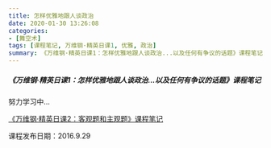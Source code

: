 ```yaml
---
title: 怎样优雅地跟人谈政治
date: 2020-01-30 13:26:08
categories:
- [舞空术]
tags: [课程笔记, 万维钢·精英日课1, 优雅, 政治]
summary: 《万维钢·精英日课1：怎样优雅地跟人谈政治...以及任何有争议的话题》课程笔记
---
```


##### 《万维钢·精英日课1：怎样优雅地跟人谈政治...以及任何有争议的话题》课程笔记

努力学习中...

[《万维钢·精英日课2：客观题和主观题》课程笔记](/online-course-notes/wan-wei-gang-jing-ying-ri-ke/season-2/20180201_ke-guan-ti-he-zhu-guan-ti/)

课程发布日期：2016.9.29
